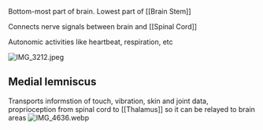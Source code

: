 Bottom-most part of brain.
Lowest part of \[\[Brain Stem]]

Connects nerve signals between brain and \[\[Spinal Cord]]

Autonomic activities like heartbeat, respiration, etc

![IMG\_3212.jpeg](img_3212.jpeg)

## Medial lemniscus

Transports informstion of touch, vibration, skin and joint data, proprioception from spinal
cord to \[\[Thalamus]] so it can be relayed to brain areas
![IMG\_4636.webp](img_4636.webp)
